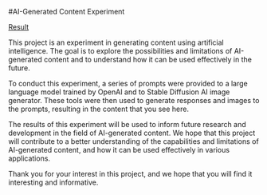 #AI-Generated Content Experiment

[Result](https://haveyouwantto.github.io/listenbourg)

This project is an experiment in generating content using artificial intelligence. The goal is to explore the possibilities and limitations of AI-generated content and to understand how it can be used effectively in the future.

To conduct this experiment, a series of prompts were provided to a large language model trained by OpenAI and to Stable Diffusion AI image generator. These tools were then used to generate responses and images to the prompts, resulting in the content that you see here.

The results of this experiment will be used to inform future research and development in the field of AI-generated content. We hope that this project will contribute to a better understanding of the capabilities and limitations of AI-generated content, and how it can be used effectively in various applications.

Thank you for your interest in this project, and we hope that you will find it interesting and informative.
